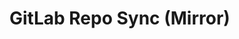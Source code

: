 <!-- generated by markdown-notes-tree -->

# GitLab Repo Sync (Mirror)

<!-- optional markdown-notes-tree directory description starts here -->

<!-- optional markdown-notes-tree directory description ends here -->


